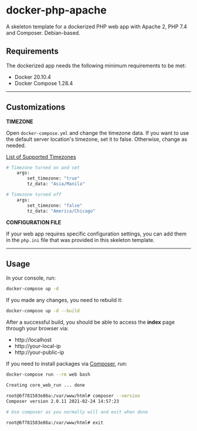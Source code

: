 # docker-php-apache
A skeleton template for a dockerized PHP web app with Apache 2, PHP 7.4 and Composer.
Debian-based.

## Requirements

The dockerized app needs the following minimum requirements to be met:

- Docker 20.10.4
- Docker Compose 1.28.4

---

## Customizations

**TIMEZONE**

Open `docker-compose.yml` and change the timezone data. If you want to use the default server
location's timezone, set it to false. Otherwise, change as needed.

[List of Supported Timezones](https://www.php.net/manual/en/timezones.php)

```bash
# Timezone turned on and set
    args:
        set_timezone: "true"
        tz_data: "Asia/Manila"

# Timezone turned off
    args:
        set_timezone: "false"
        tz_data: "America/Chicago"
```

**CONFIGURATION FILE**

If your web app requires specific configuration settings, you can add them in the `php.ini`
file that was provided in this skeleton template.

---

## Usage

In your console, run:

```bash
docker-compose up -d
```

If you made any changes, you need to rebuild it:

```bash
docker-compose up -d --build
```

After a successful build, you should be able to access the **index** page through your
browser via:

- http://localhost
- http://your-local-ip
- http://your-public-ip

If you need to install packages via [Composer](https://getcomposer.org), run:

```bash
docker-compose run --rm web bash

Creating core_web_run ... done

root@6f781583e86a:/var/www/html# composer --version
Composer version 2.0.11 2021-02-24 14:57:23

# Use composer as you normally will and exit when done

root@6f781583e86a:/var/www/html# exit
```